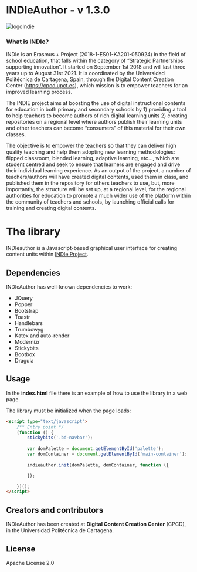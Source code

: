 # INDIeAuthor - v 1.3.0

![logoIndie](http://indie.upct.es/images/logos/indie_vertical_ColorOscuro_small.png)

### What is INDIe?
INDIe is an Erasmus + Project (2018-1-ES01-KA201-050924) in the field of school education, that falls within the category of “Strategic Partnerships supporting innovation”. It started on September 1st 2018 and will last three years up to August 31st 2021. It is coordinated by the Universidad Politécnica de Cartagena, Spain, through the Digital Content Creation Center (https://cpcd.upct.es), which mission is to empower teachers for an improved learning process.

The INDIE project aims at boosting the use of digital instructional contents for education in both primary and secondary schools by 1) providing a tool to help teachers to become authors of rich digital learning units 2) creating repositories on a regional level where authors publish their learning units and other teachers can become “consumers” of this material for their own classes.

The objective is to empower the teachers so that they can deliver high quality teaching and help them adopting new learning methodologies: flipped classroom, blended learning, adaptive learning, etc…, which are student centred and seek to ensure that learners are engaged and drive their individual learning experience. As an output of the project, a number of teachers/authors will have created digital contents, used them in class, and published them in the repository for others teachers to use, but, more importantly, the structure will be set up, at a regional level, for the regional authorities for education to promote a much wider use of the platform within the community of teachers and schools, by launching official calls for training and creating digital contents.

# The library
INDIeauthor is a Javascript-based graphical user interface for creating content units within [INDIe Project](https://indie.upct.es/).

## Dependencies
INDIeAuthor has well-known dependencies to work:
* JQuery
* Popper
* Bootstrap
* Toastr
* Handlebars
* Trumbowyg
* Katex and auto-render
* Modernizr
* Stickybits
* Bootbox
* Dragula

## Usage
In the **index.html** file there is an example of how to use the library in a web page.

The library must be initialized when the page loads:

```html
<script type="text/javascript">
    /** Entry point */
    (function () {
        stickybits('.bd-navbar');
        
        var domPalette = document.getElementById('palette');
        var domContainer = document.getElementById('main-container');
        
        indieauthor.init(domPalette, domContainer, function ({

        });

    })();
</script>
```

## Creators and contributors
INDIeAuthor has been created at **Digital Content Creation Center** (CPCD), in the Universidad Politécnica de Cartagena.

## License
Apache License 2.0